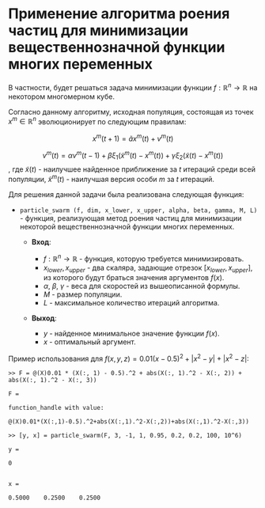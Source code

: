 # Применение алгоритма роения частиц для минимизации вещественнозначной функции многих переменных
В частности, будет решаться задача минимизации функции $f: \mathbb{R}^n \rightarrow \mathbb{R}$ на некотором многомерном кубе.

Согласно данному алгоритму, исходная популяция, состоящая из точек $x^m \in \mathbb{R}^n$ эволюционирует по следующим правилам:

$$
x^m(t+1) = \tilde{a}x^m(t) + v^m(t)
$$

$$
v^m(t) = \alpha v^m(t - 1) + \beta \xi_1(\tilde{x}^m(t) - x^m(t)) + \gamma \xi_2(\tilde{x}(t) - x^m(t))
$$
, где $\tilde{x}(t)$ - наилучшее найденное приближение за $t$ итераций среди всей популяции, $\tilde{x}^m(t)$ - наилучшая версия особи $m$ за $t$ итераций.

Для решения данной задачи была реализована следующая функция:


* ```particle_swarm (f, dim, x_lower, x_upper, alpha, beta, gamma, M, L)``` - функция, реализующая метод роения частиц для минимизации некоторой вещественнозначной функции многих переменных.

    * **Вход**: 
      * $f: \mathbb{R}^n \rightarrow \mathbb{R}$ - функция, которую требуется минимизировать. 
      * $x_{lower}, x_{upper}$ - два скаляра, задающие отрезок $[x_{lower}, x_{upper}]$, из которого будут браться значения аргументов $f(x)$.
      * $\alpha$, $\beta$, $\gamma$ - веса для скоростей из вышеописанной формулы.
      * $M$ - размер популяции.
      * $L$ - максимальное количество итераций алгоритма.

    * **Выход**:  
      * $y$ - найденное минимальное значение функции $f(x)$.
      * $x$ - оптимальный аргумент.


Пример использования для $f(x, y, z) = 0.01(x-0.5)^2 + |x^2-y| + |x^2 - z|$:
```
>> F = @(X)0.01 * (X(:, 1) - 0.5).^2 + abs(X(:, 1).^2 - X(:, 2)) + abs(X(:, 1).^2 - X(:, 3))
	
F =

function_handle with value:

@(X)0.01*(X(:,1)-0.5).^2+abs(X(:,1).^2-X(:,2))+abs(X(:,1).^2-X(:,3))

>> [y, x] = particle_swarm(F, 3, -1, 1, 0.95, 0.2, 0.2, 100, 10^6)

y =

0


x =

0.5000    0.2500    0.2500
```

